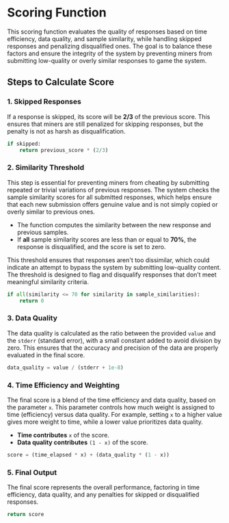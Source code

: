 # Scoring Function

This scoring function evaluates the quality of responses based on time efficiency, data quality, and sample similarity, while handling skipped responses and penalizing disqualified ones. The goal is to balance these factors and ensure the integrity of the system by preventing miners from submitting low-quality or overly similar responses to game the system.

## Steps to Calculate Score

### 1. Skipped Responses

If a response is skipped, its score will be **2/3** of the previous score. This ensures that miners are still penalized for skipping responses, but the penalty is not as harsh as disqualification.

```python
if skipped:
    return previous_score * (2/3)
```

### 2. Similarity Threshold

This step is essential for preventing miners from cheating by submitting repeated or trivial variations of previous responses. The system checks the sample similarity scores for all submitted responses, which helps ensure that each new submission offers genuine value and is not simply copied or overly similar to previous ones.

- The function computes the similarity between the new response and previous samples.
- If **all** sample similarity scores are less than or equal to **70%**, the response is disqualified, and the score is set to zero.

This threshold ensures that responses aren't too dissimilar, which could indicate an attempt to bypass the system by submitting low-quality content. The threshold is designed to flag and disqualify responses that don’t meet meaningful similarity criteria.

```python
if all(similarity <= 70 for similarity in sample_similarities):
    return 0
```

### 3. Data Quality

The data quality is calculated as the ratio between the provided `value` and the `stderr` (standard error), with a small constant added to avoid division by zero. This ensures that the accuracy and precision of the data are properly evaluated in the final score.

```python
data_quality = value / (stderr + 1e-8)
```

### 4. Time Efficiency and Weighting

The final score is a blend of the time efficiency and data quality, based on the parameter `x`. This parameter controls how much weight is assigned to time (efficiency) versus data quality. For example, setting `x` to a higher value gives more weight to time, while a lower value prioritizes data quality.

- **Time contributes** `x` of the score.
- **Data quality contributes** `(1 - x)` of the score.

```python
score = (time_elapsed * x) + (data_quality * (1 - x))
```

### 5. Final Output

The final score represents the overall performance, factoring in time efficiency, data quality, and any penalties for skipped or disqualified responses.

```python
return score
```
